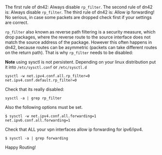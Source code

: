 The first rule of dn42: Always disable `rp_filter`. The second rule of dn42
is: Always disable `rp_filter`. The third rule of dn42 is: Allow ip forwarding!
No serious, in case some packets are dropped check first if your settings are correct.

`rp_filter` also known as reverse path filtering is a security measure, 
which drop packages, where the reverse route to the source interface 
does not match the source address of the package. However this often happens in dn42, 
because routes can be asymmetric (packets can take different routes on the return path).
That is why `rp_filter` needs to be disabled:

**Note** using sysctl is not persistent. Depending on your linux distribution put it into `/etc/sysctl.conf` or `/etc/sysctl.d`

```
sysctl -w net.ipv4.conf.all.rp_filter=0 net.ipv4.conf.default.rp_filter=0
```

Check that its really disabled:
```
sysctl -a | grep rp_filter
```

Also the following options must be set.
```
$ sysctl -w net.ipv4.conf.all.forwarding=1 net.ipv6.conf.all.forwarding=1
```

Check that ALL your vpn interfaces allow ip forwarding for ipv6/ipv4.
```
$ sysctl -a | grep forwarding
```

Happy Routing!
